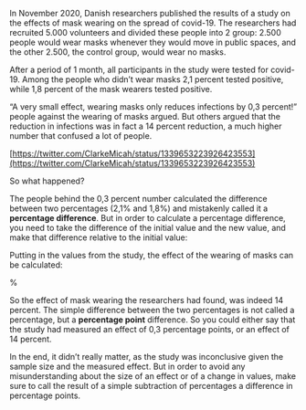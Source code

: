 <script>
	import Katex from "$lib/components/Katex.svelte"
</script>

In November 2020, Danish researchers published the results of a study on the effects of mask wearing on the spread of covid-19. The researchers had recruited 5.000 volunteers and divided these people into 2 group: 2.500 people would wear masks whenever they would move in public spaces, and the other 2.500, the control group, would wear no masks.

After a period of 1 month, all participants in the study were tested for covid-19. Among the people who didn’t wear masks 2,1 percent tested positive, while 1,8 percent of the mask wearers tested positive.

“A very small effect, wearing masks only reduces infections by 0,3 percent!” people against the wearing of masks argued. But others argued that the reduction in infections was in fact a 14 percent reduction, a much higher number that confused a lot of people.

[https://twitter.com/ClarkeMicah/status/1339653223926423553](https://twitter.com/ClarkeMicah/status/1339653223926423553)

So what happened?

The people behind the 0,3 percent number calculated the difference between two percentages (2,1% and 1,8%) and mistakenly called it a **percentage difference**. But in order to calculate a percentage difference, you need to take the difference of the initial value and the new value, and make that difference relative to the initial value:

<p class="center">
<Katex math={"percentageChange = (newValue - initialValue)/initialValue"}></Katex>
</p>

Putting in the values from the study, the effect of the wearing of masks can be calculated:

<p class="center">
<Katex math={"percentageChange = (2,1 - 1,8)/2,1 = 0,14 = 14"}></Katex>%
</p>

So the effect of mask wearing the researchers had found, was indeed 14 percent. The simple difference between the two percentages is not called a percentage, but a **percentage point** difference. So you could either say that the study had measured an effect of 0,3 percentage points, or an effect of 14 percent.

In the end, it didn’t really matter, as the study was inconclusive given the sample size and the measured effect. But in order to avoid any misunderstanding about the size of an effect or of a change in values, make sure to call the result of a simple subtraction of percentages a difference in percentage points.